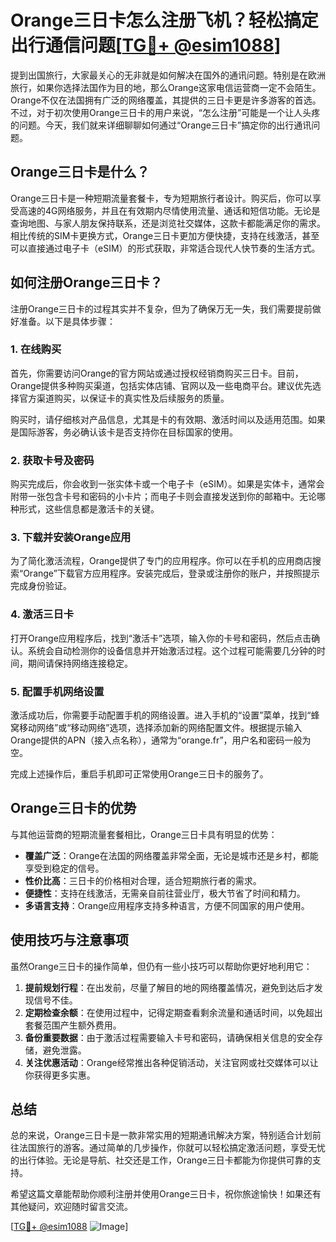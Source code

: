# Orange三日卡怎么注册飞机？轻松搞定出行通信问题[[TG💪+ @esim1088](https://t.me/s/esim1088)]

提到出国旅行，大家最关心的无非就是如何解决在国外的通讯问题。特别是在欧洲旅行，如果你选择法国作为目的地，那么Orange这家电信运营商一定不会陌生。Orange不仅在法国拥有广泛的网络覆盖，其提供的三日卡更是许多游客的首选。不过，对于初次使用Orange三日卡的用户来说，“怎么注册”可能是一个让人头疼的问题。今天，我们就来详细聊聊如何通过“Orange三日卡”搞定你的出行通讯问题。

## Orange三日卡是什么？

Orange三日卡是一种短期流量套餐卡，专为短期旅行者设计。购买后，你可以享受高速的4G网络服务，并且在有效期内尽情使用流量、通话和短信功能。无论是查询地图、与家人朋友保持联系，还是浏览社交媒体，这款卡都能满足你的需求。相比传统的SIM卡更换方式，Orange三日卡更加方便快捷，支持在线激活，甚至可以直接通过电子卡（eSIM）的形式获取，非常适合现代人快节奏的生活方式。

## 如何注册Orange三日卡？

注册Orange三日卡的过程其实并不复杂，但为了确保万无一失，我们需要提前做好准备。以下是具体步骤：

### 1. 在线购买

首先，你需要访问Orange的官方网站或通过授权经销商购买三日卡。目前，Orange提供多种购买渠道，包括实体店铺、官网以及一些电商平台。建议优先选择官方渠道购买，以保证卡的真实性及后续服务的质量。

购买时，请仔细核对产品信息，尤其是卡的有效期、激活时间以及适用范围。如果是国际游客，务必确认该卡是否支持你在目标国家的使用。

### 2. 获取卡号及密码

购买完成后，你会收到一张实体卡或一个电子卡（eSIM）。如果是实体卡，通常会附带一张包含卡号和密码的小卡片；而电子卡则会直接发送到你的邮箱中。无论哪种形式，这些信息都是激活卡的关键。

### 3. 下载并安装Orange应用

为了简化激活流程，Orange提供了专门的应用程序。你可以在手机的应用商店搜索“Orange”下载官方应用程序。安装完成后，登录或注册你的账户，并按照提示完成身份验证。

### 4. 激活三日卡

打开Orange应用程序后，找到“激活卡”选项，输入你的卡号和密码，然后点击确认。系统会自动检测你的设备信息并开始激活过程。这个过程可能需要几分钟的时间，期间请保持网络连接稳定。

### 5. 配置手机网络设置

激活成功后，你需要手动配置手机的网络设置。进入手机的“设置”菜单，找到“蜂窝移动网络”或“移动网络”选项，选择添加新的网络配置文件。根据提示输入Orange提供的APN（接入点名称），通常为“orange.fr”，用户名和密码一般为空。

完成上述操作后，重启手机即可正常使用Orange三日卡的服务了。

## Orange三日卡的优势

与其他运营商的短期流量套餐相比，Orange三日卡具有明显的优势：

- **覆盖广泛**：Orange在法国的网络覆盖非常全面，无论是城市还是乡村，都能享受到稳定的信号。
- **性价比高**：三日卡的价格相对合理，适合短期旅行者的需求。
- **便捷性**：支持在线激活，无需亲自前往营业厅，极大节省了时间和精力。
- **多语言支持**：Orange应用程序支持多种语言，方便不同国家的用户使用。

## 使用技巧与注意事项

虽然Orange三日卡的操作简单，但仍有一些小技巧可以帮助你更好地利用它：

1. **提前规划行程**：在出发前，尽量了解目的地的网络覆盖情况，避免到达后才发现信号不佳。
2. **定期检查余额**：在使用过程中，记得定期查看剩余流量和通话时间，以免超出套餐范围产生额外费用。
3. **备份重要数据**：由于激活过程需要输入卡号和密码，请确保相关信息的安全存储，避免泄露。
4. **关注优惠活动**：Orange经常推出各种促销活动，关注官网或社交媒体可以让你获得更多实惠。

## 总结

总的来说，Orange三日卡是一款非常实用的短期通讯解决方案，特别适合计划前往法国旅行的游客。通过简单的几步操作，你就可以轻松搞定激活问题，享受无忧的出行体验。无论是导航、社交还是工作，Orange三日卡都能为你提供可靠的支持。

希望这篇文章能帮助你顺利注册并使用Orange三日卡，祝你旅途愉快！如果还有其他疑问，欢迎随时留言交流。

[[TG💪+ @esim1088](https://t.me/s/esim1088) ![Image](https://i.postimg.cc/4NQfJmqS/Snipaste-2025-05-13-00-14-12.png)]